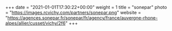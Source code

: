 +++
date = "2021-01-01T17:30:22+00:00"
weight = 1
title = "sonepar"
photo = "https://images.rcvichy.com/partners/sonepar.png"
website = "https://agences.sonepar.fr/sonepar/fr/agency/france/auvergne-rhone-alpes/allier/cusset/vichy/2f6"
+++
